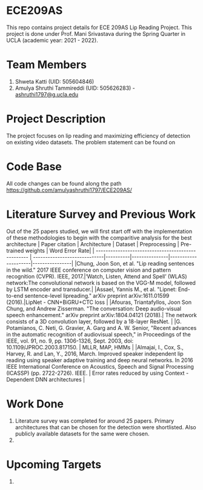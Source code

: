 # ECE209AS
This repo contains project details for ECE 209AS Lip Reading Project. This project is done under Prof. Mani Srivastava during the Spring Quarter in UCLA (academic year: 2021 - 2022).

# Team Members
1. Shweta Katti (UID: 505604846)
2. Amulya Shruthi Tammireddi (UID: 505626283) - ashruthi1797@g.ucla.edu

# Project Description 
The project focuses on lip reading and maximizing efficiency of detection on existing video datasets. The problem statement can be found on 

# Code Base
All code changes can be found along the path https://github.com/amulyashruthi1797/ECE209AS/

# Literature Survey and Previous Work 
Out of the 25 papers studied, we will first start off with the implementation of these methodologies to begin with the comparitive analysis for the best architecture
| Paper citation                                     | Architecture                 | Dataset  | Preprocessing | Pre-trained weights | Word Error Rate|
| -------------------------------------------------- | -----------------------------|----------|---------------|---------------------|----------------|
|Chung, Joon Son, et al. "Lip reading sentences in the wild." 2017 IEEE conference on computer vision and pattern recognition (CVPR). IEEE, 2017.|‘Watch, Listen, Attend and Spell’ (WLAS) network:The convolutional network is based on the VGG-M model, followed by LSTM encoder and transducer.| 
|Assael, Yannis M., et al. "Lipnet: End-to-end sentence-level lipreading." arXiv preprint arXiv:1611.01599 (2016).|LipNet - CNN+BiGRU+CTC loss |
|Afouras, Triantafyllos, Joon Son Chung, and Andrew Zisserman. "The conversation: Deep audio-visual speech enhancement." arXiv preprint arXiv:1804.04121 (2018).| The network consists of a 3D convolution layer, followed by a 18-layer ResNet. |
|G. Potamianos, C. Neti, G. Gravier, A. Garg and A. W. Senior, "Recent advances in the automatic recognition of audiovisual speech," in Proceedings of the IEEE, vol. 91, no. 9, pp. 1306-1326, Sept. 2003, doi: 10.1109/JPROC.2003.817150. | MLLR, MAP, HMMs |
|Almajai, I., Cox, S., Harvey, R. and Lan, Y., 2016, March. Improved speaker independent lip reading using speaker adaptive training and deep neural networks. In 2016 IEEE International Conference on Acoustics, Speech and Signal Processing (ICASSP) (pp. 2722-2726). IEEE. | Error rates reduced by using Context - Dependent DNN architectures |


# Work Done
1. Literature survey was completed for around 25 papers. Primary architectures that can be chosen for the detection were shortlisted. Also publicly available datasets 
 for the same were chosen.
2.

# Upcoming Targets
1.
